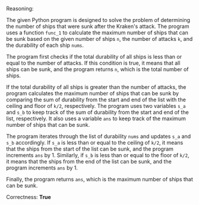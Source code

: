 Reasoning: 

The given Python program is designed to solve the problem of determining the number of ships that were sunk after the Kraken's attack. The program uses a function `func_1` to calculate the maximum number of ships that can be sunk based on the given number of ships `n`, the number of attacks `k`, and the durability of each ship `nums`.

The program first checks if the total durability of all ships is less than or equal to the number of attacks. If this condition is true, it means that all ships can be sunk, and the program returns `n`, which is the total number of ships.

If the total durability of all ships is greater than the number of attacks, the program calculates the maximum number of ships that can be sunk by comparing the sum of durability from the start and end of the list with the ceiling and floor of `k/2`, respectively. The program uses two variables `s_a` and `s_b` to keep track of the sum of durability from the start and end of the list, respectively. It also uses a variable `ans` to keep track of the maximum number of ships that can be sunk.

The program iterates through the list of durability `nums` and updates `s_a` and `s_b` accordingly. If `s_a` is less than or equal to the ceiling of `k/2`, it means that the ships from the start of the list can be sunk, and the program increments `ans` by 1. Similarly, if `s_b` is less than or equal to the floor of `k/2`, it means that the ships from the end of the list can be sunk, and the program increments `ans` by 1.

Finally, the program returns `ans`, which is the maximum number of ships that can be sunk.

Correctness: **True**